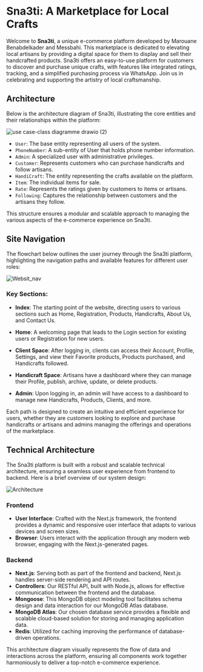 # Sna3ti: A Marketplace for Local Crafts

Welcome to **Sna3ti**, a unique e-commerce platform developed by Marouane Benabdelkader and Messbahi. 
This marketplace is dedicated to elevating local artisans by providing a digital space for them to display and sell their handcrafted products. Sna3ti offers an easy-to-use platform for customers to discover and purchase unique crafts, with features like integrated ratings, tracking, and a simplified purchasing process via WhatsApp. 
Join us in celebrating and supporting the artistry of local craftsmanship.


## Architecture

Below is the architecture diagram of Sna3ti, illustrating the core entities and their relationships within the platform:


![use case-class diagramme drawio (2)](https://github.com/MarouaneBenabdelkader/sna3ti/assets/116631044/ec2296cd-9927-4d40-b203-de40258d19ac)



- `User`: The base entity representing all users of the system.
- `PhoneNumber`: A sub-entity of User that holds phone number information.
- `Admin`: A specialized user with administrative privileges.
- `Customer`: Represents customers who can purchase handicrafts and follow artisans.
- `HandiCraft`: The entity representing the crafts available on the platform.
- `Item`: The individual items for sale.
- `Rate`: Represents the ratings given by customers to items or artisans.
- `Following`: Captures the relationship between customers and the artisans they follow.

This structure ensures a modular and scalable approach to managing the various aspects of the e-commerce experience on Sna3ti.

## Site Navigation

The flowchart below outlines the user journey through the Sna3ti platform, highlighting the navigation paths and available features for different user roles:

![Websit_nav](https://github.com/MarouaneBenabdelkader/sna3ti/assets/116631044/f5369e70-fc16-45ea-9575-71a3e271908e)


### Key Sections:

- **Index**: The starting point of the website, directing users to various sections such as Home, Registration, Products, Handicrafts, About Us, and Contact Us.

- **Home**: A welcoming page that leads to the Login section for existing users or Registration for new users.

- **Client Space**: After logging in, clients can access their Account, Profile, Settings, and view their Favorite products, Products purchased, and Handicrafts followed.

- **Handicraft Space**: Artisans have a dashboard where they can manage their Profile, publish, archive, update, or delete products.

- **Admin**: Upon logging in, an admin will have access to a dashboard to manage new Handicrafts, Products, Clients, and more.

Each path is designed to create an intuitive and efficient experience for users, whether they are customers looking to explore and purchase handicrafts or artisans and admins managing the offerings and operations of the marketplace.


## Technical Architecture

The Sna3ti platform is built with a robust and scalable technical architecture, ensuring a seamless user experience from frontend to backend. Here is a brief overview of our system design:

![Architecture](https://github.com/MarouaneBenabdelkader/sna3ti/assets/116631044/f8747170-633a-4a01-8e51-15ec9aa27572)

### Frontend

- **User Interface**: Crafted with the Next.js framework, the frontend provides a dynamic and responsive user interface that adapts to various devices and screen sizes.
- **Browser**: Users interact with the application through any modern web browser, engaging with the Next.js-generated pages.

### Backend

- **Next.js**: Serving both as part of the frontend and backend, Next.js handles server-side rendering and API routes.
- **Controllers**: Our RESTful API, built with Node.js, allows for effective communication between the frontend and the database.
- **Mongoose**: This MongoDB object modeling tool facilitates schema design and data interaction for our MongoDB Atlas database.
- **MongoDB Atlas**: Our chosen database service provides a flexible and scalable cloud-based solution for storing and managing application data.
- **Redis**: Utilized for caching improving the performance of database-driven operations.

This architecture diagram visually represents the flow of data and interactions across the platform, ensuring all components work together harmoniously to deliver a top-notch e-commerce experience.

